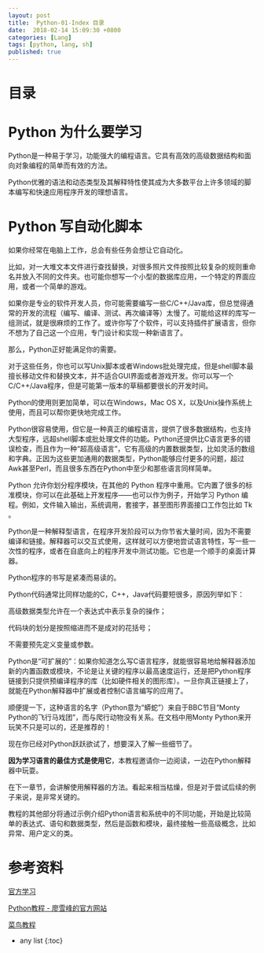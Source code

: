 ```yaml
---
layout: post
title:  Python-01-Index 目录
date:  2018-02-14 15:09:30 +0800
categories: [Lang]
tags: [python, lang, sh]
published: true
---
```


# 目录


# Python 为什么要学习

Python是一种易于学习，功能强大的编程语言。它具有高效的高级数据结构和面向对象编程的简单而有效的方法。 

Python优雅的语法和动态类型及其解释特性使其成为大多数平台上许多领域的脚本编写和快速应用程序开发的理想语言。

# Python 写自动化脚本

如果你经常在电脑上工作，总会有些任务会想让它自动化。

比如，对一大堆文本文件进行查找替换，对很多照片文件按照比较复杂的规则重命名并放入不同的文件夹。也可能你想写一个小型的数据库应用，一个特定的界面应用，或者一个简单的游戏。

如果你是专业的软件开发人员，你可能需要编写一些C/C++/Java库，但总觉得通常的开发的流程（编写、编译、测试、再次编译等）太慢了。可能给这样的库写一组测试，就是很麻烦的工作了。或许你写了个软件，可以支持插件扩展语言，但你不想为了自己这一个应用，专门设计和实现一种新语言了。

那么，Python正好能满足你的需要。

对于这些任务，你也可以写Unix脚本或者Windows批处理完成，但是shell脚本最擅长移动文件和替换文本，并不适合GUI界面或者游戏开发。你可以写一个C/C++/Java程序，但是可能第一版本的草稿都要很长的开发时间。

Python的使用则更加简单，可以在Windows，Mac OS X，以及Unix操作系统上使用，而且可以帮你更快地完成工作。

Python很容易使用，但它是一种真正的编程语言，提供了很多数据结构，也支持大型程序，远超shell脚本或批处理文件的功能。Python还提供比C语言更多的错误检查，而且作为一种“超高级语言”，它有高级的内置数据类型，比如灵活的数组和字典。正因为这些更加通用的数据类型，Python能够应付更多的问题，超过Awk甚至Perl，而且很多东西在Python中至少和那些语言同样简单。

Python 允许你划分程序模块，在其他的 Python 程序中重用。它内置了很多的标准模块，你可以在此基础上开发程序——也可以作为例子，开始学习 Python 编程。例如，文件输入输出，系统调用，套接字，甚至图形界面接口工作包比如 Tk 。

Python是一种解释型语言，在程序开发阶段可以为你节省大量时间，因为不需要编译和链接。解释器可以交互式使用，这样就可以方便地尝试语言特性，写一些一次性的程序，或者在自底向上的程序开发中测试功能。它也是一个顺手的桌面计算器。

Python程序的书写是紧凑而易读的。

Python代码通常比同样功能的C，C++，Java代码要短很多，原因列举如下：

高级数据类型允许在一个表达式中表示复杂的操作；

代码块的划分是按照缩进而不是成对的花括号；

不需要预先定义变量或参数。

Python是“可扩展的”：如果你知道怎么写C语言程序，就能很容易地给解释器添加新的内置函数或模块，不论是让关键的程序以最高速度运行，还是把Python程序链接到只提供预编译程序的库（比如硬件相关的图形库）。一旦你真正链接上了，就能在Python解释器中扩展或者控制C语言编写的应用了。

顺便提一下，这种语言的名字（Python意为“蟒蛇”）来自于BBC节目“Monty Python的飞行马戏团”，而与爬行动物没有关系。在文档中用Monty Python来开玩笑不只是可以的，还是推荐的！

现在你已经对Python跃跃欲试了，想要深入了解一些细节了。

**因为学习语言的最佳方式是使用它**，本教程邀请你一边阅读，一边在Python解释器中玩耍。

在下一章节，会讲解使用解释器的方法。看起来相当枯燥，但是对于尝试后续的例子来说，是非常关键的。

教程的其他部分将通过示例介绍Python语言和系统中的不同功能，开始是比较简单的表达式、语句和数据类型，然后是函数和模块，最终接触一些高级概念，比如异常、用户定义的类。


# 参考资料

[官方学习](https://docs.python.org/3/tutorial/index.html)

[Python教程 - 廖雪峰的官方网站](https://www.baidu.com/link?url=Nv_dk1ZP6d20WZvUk_jBD-a7JicLkCK1j4ZiqDJ_CrdmPh3HD7-IdsxkOfBvE4dnCdj94FJJXjOqKVH5Gl-89M7ozUUB4hlA8ci_TWChqzSi89tsXwIo5orjfEFGx3ha&wd=&eqid=c6f80a7800005e78000000045ca347d3)

[菜鸟教程](http://www.runoob.com/python/python-tutorial.html)

* any list
{:toc}

